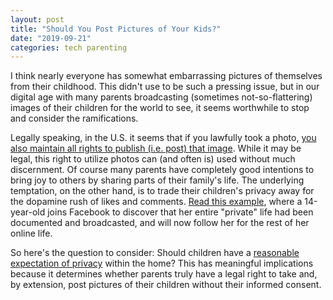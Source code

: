```yaml
---
layout: post
title: "Should You Post Pictures of Your Kids?"
date: "2019-09-21"
categories: tech parenting
---
```


I think nearly everyone has somewhat embarrassing pictures of themselves from their childhood. This didn't use to be such a pressing issue, but in our digital age with many parents broadcasting (sometimes not-so-flattering) images of their children for the world to see, it seems worthwhile to stop and consider the ramifications.

Legally speaking, in the U.S. it seems that if you lawfully took a photo, [
you also maintain all rights to publish (i.e. post) that image](https://law.stackexchange.com/questions/30765/is-it-illegal-to-post-a-picture-of-someone-without-their-permission/30767#30767). While it may be legal, this right to utilize photos can (and often is) used without much discernment. Of course many parents have completely good intentions to bring joy to others by sharing parts of their family's life. The underlying temptation, on the other hand, is to trade their children's privacy away for the dopamine rush of likes and comments. [Read this example](https://www.fastcompany.com/90315706/kids-parents-social-media-sharing), where a 14-year-old joins Facebook to discover that her entire "private" life had been documented and broadcasted, and will now follow her for the rest of her online life.

So here's the question to consider: Should children have a [reasonable expectation of privacy](https://www.findlaw.com/injury/torts-and-personal-injuries/what-is-the--reasonable-expectation-of-privacy--.html?fbclid=IwAR0yuwC3Pm71keVoljlI9YJTBMbYICc-gIYc0huD36H9pzcY6_q7bxk1xdQ) within the home? This has meaningful implications because it determines whether parents truly have a legal right to take and, by extension, post pictures of their children without their informed consent.
